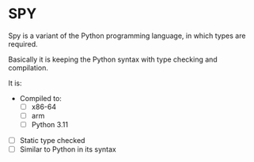 # SPY

Spy is a variant of the Python programming language, in which types are required.

Basically it is keeping the Python syntax with type checking and compilation.


It is:

- Compiled to:
    - [ ] x86-64
    - [ ] arm
    - [ ] Python 3.11
- [ ] Static type checked
- [ ] Similar to Python in its syntax

